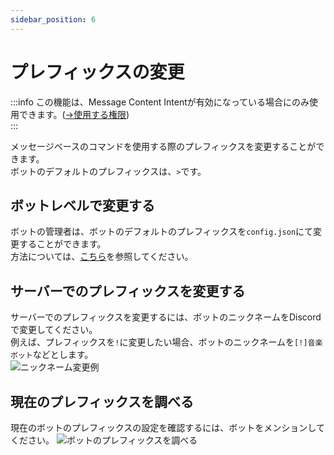 ```yaml
---
sidebar_position: 6
---
```

# プレフィックスの変更

:::info
この機能は、Message Content Intentが有効になっている場合にのみ使用できます。([→使用する権限](../../docs/permission.md))  
:::

メッセージベースのコマンドを使用する際のプレフィックスを変更することができます。  
ボットのデフォルトのプレフィックスは、`>`です。

## ボットレベルで変更する
ボットの管理者は、ボットのデフォルトのプレフィックスを`config.json`にて変更することができます。  
方法については、[こちら](../../docs/installation/configuration.md##prefix-stringnull)を参照してください。

## サーバーでのプレフィックスを変更する
サーバーでのプレフィックスを変更するには、ボットのニックネームをDiscordで変更してください。  
例えば、プレフィックスを`!`に変更したい場合、ボットのニックネームを`[!]音楽ボット`などとします。  
![ニックネーム変更例](https://cdn.discordapp.com/attachments/928878872659894292/1073523143681003520/image.png)

## 現在のプレフィックスを調べる
現在のボットのプレフィックスの設定を確認するには、ボットをメンションしてください。
![ボットのプレフィックスを調べる](https://cdn.discordapp.com/attachments/928878872659894292/1073523826807287898/image.png)
